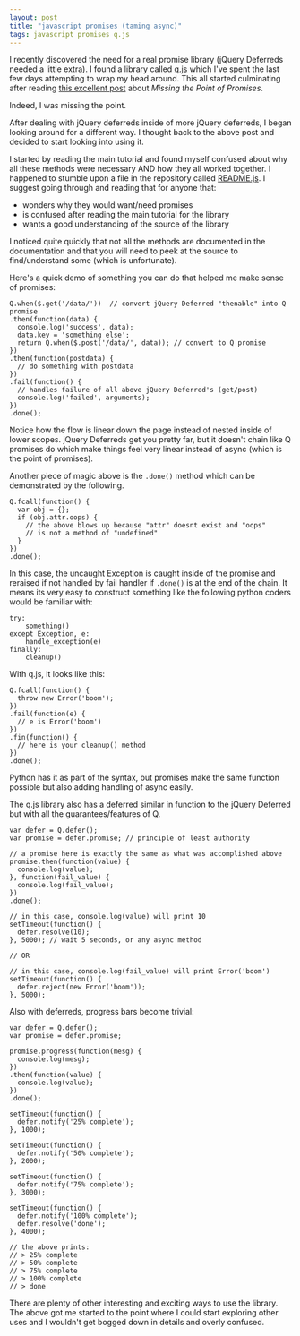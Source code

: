 ```yaml
---
layout: post
title: "javascript promises (taming async)"
tags: javascript promises q.js
---
```


I recently discovered the need for a real promise library (jQuery Deferreds
needed a little extra).  I found a library called
[q.js](https://github.com/kriskowal/q) which I've spent the last few days
attempting to wrap my head around.  This all started culminating after
reading [this excellent post](https://gist.github.com/3889970) about
*Missing the Point of Promises*.

Indeed, I was missing the point.

After dealing with jQuery deferreds inside of more jQuery deferreds, I
began looking around for a different way.  I thought back to the above
post and decided to start looking into using it.

I started by reading the main tutorial and found myself confused about
why all these methods were necessary AND how they all worked together.
I happened to stumble upon a file in the repository called
[README.js](https://github.com/kriskowal/q/blob/master/design/README.js).
I suggest going through and reading that for anyone that:

* wonders why they would want/need promises
* is confused after reading the main tutorial for the library
* wants a good understanding of the source of the library

I noticed quite quickly that not all the methods are documented in the
documentation and that you will need to peek at the source to
find/understand some (which is unfortunate).

Here's a quick demo of something you can do that helped me make sense
of promises:

    Q.when($.get('/data/'))  // convert jQuery Deferred "thenable" into Q promise
    .then(function(data) {
      console.log('success', data);
      data.key = 'something else';
      return Q.when($.post('/data/', data)); // convert to Q promise
    })
    .then(function(postdata) {
      // do something with postdata
    })
    .fail(function() {
      // handles failure of all above jQuery Deferred's (get/post)
      console.log('failed', arguments);
    })
    .done();

Notice how the flow is linear down the page instead of nested inside of
lower scopes.  jQuery Deferreds get you pretty far, but it doesn't chain
like Q promises do which make things feel very linear instead of async
(which is the point of promises).

Another piece of magic above is the `.done()` method which can be
demonstrated by the following.

    Q.fcall(function() {
      var obj = {};
      if (obj.attr.oops) {
        // the above blows up because "attr" doesnt exist and "oops"
        // is not a method of "undefined"
      }
    })
    .done();

In this case, the uncaught Exception is caught inside of the promise
and reraised if not handled by fail handler if `.done()` is at the
end of the chain.  It means its very easy to construct something like
the following python coders would be familiar with:

    try:
        something()
    except Exception, e:
        handle_exception(e)
    finally:
        cleanup()

With q.js, it looks like this:

    Q.fcall(function() {
      throw new Error('boom');
    })
    .fail(function(e) {
      // e is Error('boom')
    })
    .fin(function() {
      // here is your cleanup() method
    })
    .done();

Python has it as part of the syntax, but promises make the same function
possible but also adding handling of async easily.

The q.js library also has a deferred similar in function to the jQuery
Deferred but with all the guarantees/features of Q.

    var defer = Q.defer();
    var promise = defer.promise; // principle of least authority

    // a promise here is exactly the same as what was accomplished above
    promise.then(function(value) {
      console.log(value);
    }, function(fail_value) {
      console.log(fail_value);
    })
    .done();

    // in this case, console.log(value) will print 10
    setTimeout(function() {
      defer.resolve(10);
    }, 5000); // wait 5 seconds, or any async method

    // OR

    // in this case, console.log(fail_value) will print Error('boom')
    setTimeout(function() {
      defer.reject(new Error('boom'));
    }, 5000);

Also with deferreds, progress bars become trivial:

    var defer = Q.defer();
    var promise = defer.promise;

    promise.progress(function(mesg) {
      console.log(mesg);
    })
    .then(function(value) {
      console.log(value);
    })
    .done();

    setTimeout(function() {
      defer.notify('25% complete');
    }, 1000);

    setTimeout(function() {
      defer.notify('50% complete');
    }, 2000);

    setTimeout(function() {
      defer.notify('75% complete');
    }, 3000);

    setTimeout(function() {
      defer.notify('100% complete');
      defer.resolve('done');
    }, 4000);

    // the above prints:
    // > 25% complete
    // > 50% complete
    // > 75% complete
    // > 100% complete
    // > done

There are plenty of other interesting and exciting ways to use the library.
The above got me started to the point where I could start exploring other
uses and I wouldn't get bogged down in details and overly confused.
